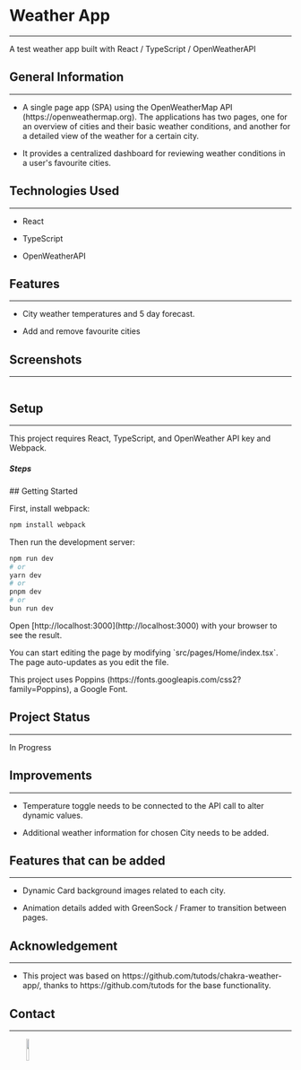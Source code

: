 <h1>Weather App</h1>
<hr><p>A test weather app built with React / TypeScript / OpenWeatherAPI</p><h2>General Information</h2>
<hr><ul>
<li>A single page app (SPA) using the OpenWeatherMap API (https://openweathermap.org). The applications has two pages, one for an overview of cities and their basic weather conditions, and another for a detailed view of the weather for a certain city.</li>
</ul><ul>
<li>It provides a centralized dashboard for reviewing weather conditions in a user's favourite cities.</li>
</ul><h2>Technologies Used</h2>
<hr><ul>
<li>React</li>
</ul><ul>
<li>TypeScript</li>
</ul><ul>
<li>OpenWeatherAPI</li>
</ul><h2>Features</h2>
<hr><ul>
<li>City weather temperatures and 5 day forecast.</li>
</ul><ul>
<li>Add and remove favourite cities</li>
</ul><h2>Screenshots</h2>
<hr><p><img src="https://upload.wikimedia.org/wikipedia/commons/thumb/a/a7/React-icon.svg/1200px-React-icon.svg.png" alt=""></p><h2>Setup</h2>
<hr><p>This project requires React, TypeScript, and OpenWeather API key and Webpack.</p><h5>Steps</h5>
<p>
## Getting Started
</p>
<p>
First, install webpack:</p>

```bash
npm install webpack
```

<p>
Then run the development server:</p>

```bash
npm run dev
# or
yarn dev
# or
pnpm dev
# or
bun run dev
```

<p>
Open [http://localhost:3000](http://localhost:3000) with your browser to see the result.
</p>
<p>
You can start editing the page by modifying `src/pages/Home/index.tsx`. The page auto-updates as you edit the file.
</p>
<p>
This project uses Poppins (https://fonts.googleapis.com/css2?family=Poppins), a Google Font.
</p>
<h2>Project Status</h2>
<hr><p>In Progress</p><h2>Improvements</h2>
<hr><ul>
<li>Temperature toggle needs to be connected to the API call to alter dynamic values.</li>
</ul><ul>
<li>Additional weather information for chosen City needs to be added.</li>
</ul><h2>Features that can be added</h2>
<hr><ul>
<li>Dynamic Card background images related to each city.</li>
</ul><ul>
<li>Animation details added with GreenSock / Framer to transition between pages.</li>
</ul><h2>Acknowledgement</h2>
<hr><ul>
<li>This project was based on https://github.com/tutods/chakra-weather-app/, thanks to https://github.com/tutods for the base functionality.</li>
</ul><h2>Contact</h2>
<hr><p><span style="margin-right: 30px;"></span><a href="https://www.linkedin.com/in/guywcrawford/"><img target="_blank" src="https://cdn.jsdelivr.net/gh/devicons/devicon/icons/linkedin/linkedin-original.svg" style="width: 10%;"></a></p>